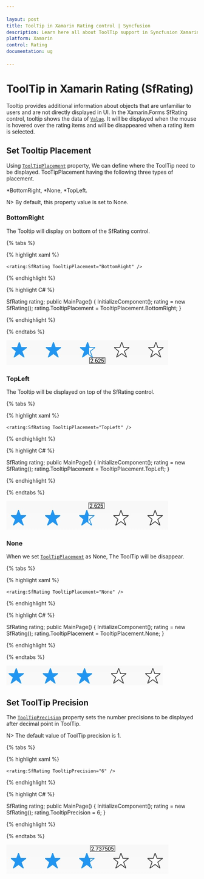 ```yaml
---

layout: post
title: ToolTip in Xamarin Rating control | Syncfusion
description: Learn here all about ToolTip support in Syncfusion Xamarin Rating (SfRating) control, its elements and more.
platform: Xamarin
control: Rating
documentation: ug

---
```


# ToolTip in Xamarin Rating (SfRating)

Tooltip provides additional information about objects that are unfamiliar to users and are not directly displayed in UI. In the Xamarin.Forms SfRating control, tooltip shows the data of [`Value`](https://help.syncfusion.com/cr/xamarin/Syncfusion.SfRating.XForms.SfRating.html#Syncfusion_SfRating_XForms_SfRating_Value). It will be displayed when the mouse is hovered over the rating items and will be disappeared when a rating item is selected.

## Set Tooltip Placement

Using [`ToolTipPlacement`](https://help.syncfusion.com/cr/xamarin/Syncfusion.SfRating.XForms.SfRating.html#Syncfusion_SfRating_XForms_SfRating_TooltipPlacement) property, We can define where the ToolTip need to be displayed. TooTipPlacement having the following three types of placement.

*BottomRight,
*None,
*TopLeft.

N> By default, this property value is set to None.

### BottomRight

The Tooltip will display on bottom of the SfRating control.

{% tabs %}

{% highlight xaml %}

	<rating:SfRating TooltipPlacement="BottomRight" />
	
{% endhighlight %}

{% highlight C# %}

SfRating rating;
public MainPage()
{
    InitializeComponent();
    rating = new SfRating();
    rating.TooltipPlacement = TooltipPlacement.BottomRight;
}

{% endhighlight %}

{% endtabs %}

![SfRating right bottom ToolTip](images/rightBottom.jpg)

### TopLeft 

The Tooltip will be displayed on top of the SfRating control. 

{% tabs %}

{% highlight xaml %}

	<rating:SfRating TooltipPlacement="TopLeft" />
	
{% endhighlight %}

{% highlight C# %}

SfRating rating;
public MainPage()
{
    InitializeComponent();
    rating = new SfRating();
    rating.TooltipPlacement = TooltipPlacement.TopLeft;
}

{% endhighlight %} 

{% endtabs %}

![SfRating top left ToolTip](images/topLeft.jpg) 

### None

When we set [`ToolTipPlacement`](https://help.syncfusion.com/cr/xamarin/Syncfusion.SfRating.XForms.SfRating.html#Syncfusion_SfRating_XForms_SfRating_TooltipPlacement) as None, The ToolTip will be disappear.

{% tabs %}

{% highlight xaml %}

	<rating:SfRating TooltipPlacement="None" />
	
{% endhighlight %}

{% highlight C# %}

SfRating rating;
public MainPage()
{
    InitializeComponent();
    rating = new SfRating();
    rating.TooltipPlacement = TooltipPlacement.None;
}

{% endhighlight %}

{% endtabs %}

![No tooltip](images/null.jpg)

## Set ToolTip Precision

The [`ToolTipPrecision`](https://help.syncfusion.com/cr/xamarin/Syncfusion.SfRating.XForms.SfRating.html#Syncfusion_SfRating_XForms_SfRating_TooltipPrecision) property sets the number precisions to be displayed after decimal point in ToolTip. 

N> The default value of ToolTip precision is 1.

{% tabs %}

{% highlight xaml %}

	<rating:SfRating TooltipPrecision="6" />
	
{% endhighlight %}

{% highlight C# %}

SfRating rating;
public MainPage()
{
    InitializeComponent();
    rating = new SfRating();
    rating.TooltipPrecision = 6;
}

{% endhighlight %}

{% endtabs %}

![SfRating ToolTip precision](images/toolTipPrecision.jpg)
